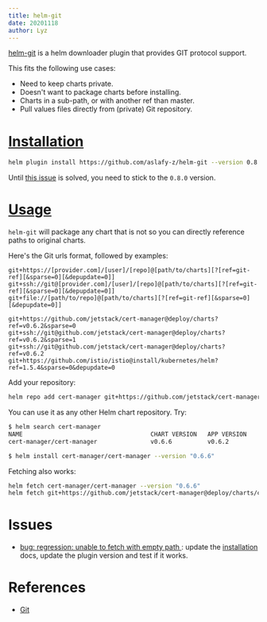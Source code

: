 ```yaml
---
title: helm-git
date: 20201118
author: Lyz
---
```


[helm-git](https://github.com/aslafy-z/helm-git) is a helm downloader plugin
that provides GIT protocol support.

This fits the following use cases:

* Need to keep charts private.
* Doesn't want to package charts before installing.
* Charts in a sub-path, or with another ref than master.
* Pull values files directly from (private) Git repository.

# [Installation](https://github.com/aslafy-z/helm-git#install)

```bash
helm plugin install https://github.com/aslafy-z/helm-git --version 0.8.0
```

Until [this issue](https://github.com/aslafy-z/helm-git/issues/131) is solved,
you need to stick to the `0.8.0` version.

# [Usage](https://github.com/aslafy-z/helm-git#usage)

`helm-git` will package any chart that is not so you can directly reference
paths to original charts.

Here's the Git urls format, followed by examples:

```
git+https://[provider.com]/[user]/[repo]@[path/to/charts][?[ref=git-ref][&sparse=0][&depupdate=0]]
git+ssh://git@[provider.com]/[user]/[repo]@[path/to/charts][?[ref=git-ref][&sparse=0][&depupdate=0]]
git+file://[path/to/repo]@[path/to/charts][?[ref=git-ref][&sparse=0][&depupdate=0]]

git+https://github.com/jetstack/cert-manager@deploy/charts?ref=v0.6.2&sparse=0
git+ssh://git@github.com/jetstack/cert-manager@deploy/charts?ref=v0.6.2&sparse=1
git+ssh://git@github.com/jetstack/cert-manager@deploy/charts?ref=v0.6.2
git+https://github.com/istio/istio@install/kubernetes/helm?ref=1.5.4&sparse=0&depupdate=0
```

Add your repository:

```bash
helm repo add cert-manager git+https://github.com/jetstack/cert-manager@deploy/charts?ref=v0.6.2
```

You can use it as any other Helm chart repository. Try:

```bash
$ helm search cert-manager
NAME                                    CHART VERSION   APP VERSION     DESCRIPTION
cert-manager/cert-manager               v0.6.6          v0.6.2          A Helm chart for cert-manager

$ helm install cert-manager/cert-manager --version "0.6.6"
```

Fetching also works:

```bash
helm fetch cert-manager/cert-manager --version "0.6.6"
helm fetch git+https://github.com/jetstack/cert-manager@deploy/charts/cert-manager-v0.6.2.tgz?ref=v0.6.2
```

# Issues

* [bug: regression: unable to fetch with empty path
    ](https://github.com/aslafy-z/helm-git/issues/131): update the
    [installation](#installation) docs, update the plugin version and test if it
    works.

# References

* [Git](https://github.com/aslafy-z/helm-git)
